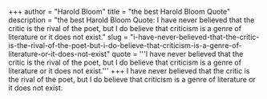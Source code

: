+++
author = "Harold Bloom"
title = "the best Harold Bloom Quote"
description = "the best Harold Bloom Quote: I have never believed that the critic is the rival of the poet, but I do believe that criticism is a genre of literature or it does not exist."
slug = "i-have-never-believed-that-the-critic-is-the-rival-of-the-poet-but-i-do-believe-that-criticism-is-a-genre-of-literature-or-it-does-not-exist"
quote = '''I have never believed that the critic is the rival of the poet, but I do believe that criticism is a genre of literature or it does not exist.'''
+++
I have never believed that the critic is the rival of the poet, but I do believe that criticism is a genre of literature or it does not exist.
